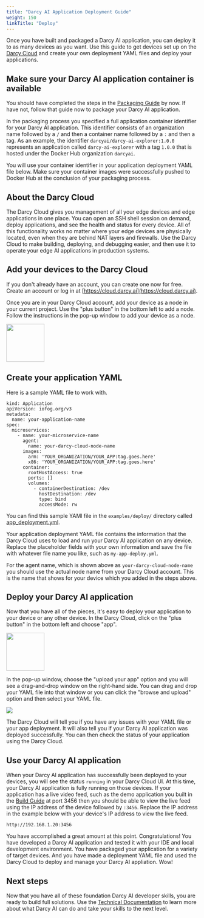 ```yaml
---
title: "Darcy AI Application Deployment Guide"
weight: 150
linkTitle: "Deploy"
---
```

Once you have built and packaged a Darcy AI application, you can deploy it to as many devices as you want. Use this guide to get devices set up on the [Darcy Cloud](https://cloud.darcy.ai) and create your own deployment YAML files and deploy your applications.

## Make sure your Darcy AI application container is available

You should have completed the steps in the [Packaging Guide](./PACKAGE.md) by now. If have not, follow that guide now to package your Darcy AI application.

In the packaging process you specified a full application container identifier for your Darcy AI application. This identifier consists of an organization name followed by a `/` and then a container name followed by a `:` and then a tag. As an example, the identifier `darcyai/darcy-ai-explorer:1.0.0` represents an application called `darcy-ai-explorer` with a tag `1.0.0` that is hosted under the Docker Hub organization `darcyai`.

You will use your container identifier in your application deployment YAML file below. Make sure your container images were successfully pushed to Docker Hub at the conclusion of your packaging process.

## About the Darcy Cloud

The Darcy Cloud gives you management of all your edge devices and edge applications in one place. You can open an SSH shell session on demand, deploy applications, and see the health and status for every device. All of this functionality works no matter where your edge devices are physically located, even when they are behind NAT layers and firewalls. Use the Darcy Cloud to make building, deploying, and debugging easier, and then use it to operate your edge AI applications in production systems.

## Add your devices to the Darcy Cloud

If you don't already have an account, you can create one now for free. Create an account or log in at [https://cloud.darcy.ai](https://cloud.darcy.ai).

Once you are in your Darcy Cloud account, add your device as a node in your current project. Use the "plus button" in the bottom left to add a node. Follow the instructions in the pop-up window to add your device as a node.

<img src="./examples/screenshots/darcy-cloud-plus-item-button.png" height="100" />

## Create your application YAML

Here is a sample YAML file to work with.

```
kind: Application
apiVersion: iofog.org/v3
metadata:
  name: your-application-name
spec:
  microservices:
    - name: your-microservice-name
      agent:
        name: your-darcy-cloud-node-name
      images:
        arm: 'YOUR_ORGANIZATION/YOUR_APP:tag.goes.here'
        x86: 'YOUR_ORGANIZATION/YOUR_APP:tag.goes.here'
      container:
        rootHostAccess: true
        ports: []
        volumes:
          - containerDestination: /dev
            hostDestination: /dev
            type: bind
            accessMode: rw
```

You can find this sample YAMl file in the `examples/deploy/` directory called [app_deployment.yml](./examples/deploy/app_deployment.yml).

Your application deployment YAML file contains the information that the Darcy Cloud uses to load and run your Darcy AI application on any device. Replace the placeholder fields with your own information and save the file with whatever file name you like, such as `my-app-deploy.yml`.

For the agent name, which is shown above as `your-darcy-cloud-node-name` you should use the actual node name from your Darcy Cloud account. This is the name that shows for your device which you added in the steps above.

## Deploy your Darcy AI application

Now that you have all of the pieces, it's easy to deploy your application to your device or any other device. In the Darcy Cloud, click on the "plus button" in the bottom left and choose "app".

<img src="./examples/screenshots/darcy-cloud-plus-item-button.png" height="100" />

In the pop-up window, choose the "upload your app" option and you will see a drag-and-drop window on the right-hand side. You can drag and drop your YAML file into that window or you can click the "browse and upload" option and then select your YAML file.

<img src="./examples/screenshots/darcy-cloud-custom-app-deployment.png" />

The Darcy Cloud will tell you if you have any issues with your YAML file or your app deployment. It will also tell you if your Darcy AI application was deployed successfully. You can then check the status of your application using the Darcy Cloud.

## Use your Darcy AI application

When your Darcy AI application has successfully been deployed to your devices, you will see the status `running` in your Darcy Cloud UI. At this time, your Darcy AI application is fully running on those devices. If your application has a live video feed, such as the demo application you built in the [Build Guide](./BUILD.md) at port 3456 then you should be able to view the live feed using the IP address of the device followed by `:3456`. Replace the IP address in the example below with your device's IP address to view the live feed.

```
http://192.168.1.20:3456
```

You have accomplished a great amount at this point. Congratulations! You have developed a Darcy AI application and tested it with your IDE and local development environment. You have packaged your application for a variety of target devices. And you have made a deployment YAML file and used the Darcy Cloud to deploy and manage your Darcy AI appliation. Wow!

## Next steps

Now that you have all of these foundation Darcy AI developer skills, you are ready to build full solutions. Use the [Technical Documentation](https://darcyai.github.io/darcyai-sdk/) to learn more about what Darcy AI can do and take your skills to the next level.
